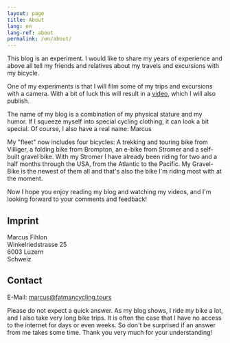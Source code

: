 ```yaml
---
layout: page
title: About
lang: en
lang-ref: about
permalink: /en/about/
---
```


This blog is an experiment. I would like to share my years of experience and above all tell my friends and relatives about my travels and excursions with my bicycle.

One of my experiments is that I will film some of my trips and excursions with a camera. With a bit of luck this will result in a [video](/en/videos), which I will also publish.

The name of my blog is a combination of my physical stature and my humor. If I squeeze myself into special cycling clothing, it can look a bit special. Of course, I also have a real name: Marcus

My "fleet" now includes four bicycles: A trekking and touring bike from Villiger, a folding bike from Brompton, an e-bike from Stromer and a self-built gravel bike. With my Stromer I have already been riding for two and a half months through the USA, from the Atlantic to the Pacific. My Gravel-Bike is the newest of them all and that's also the bike I'm riding most with at the moment.

Now I hope you enjoy reading my blog and watching my videos, and I'm looking forward to your comments and feedback!

## Imprint

Marcus Fihlon  
Winkelriedstrasse 25  
6003 Luzern  
Schweiz

## Contact

E-Mail: marcus@fatmancycling.tours

Please do not expect a quick answer. As my blog shows, I ride my bike a lot, and I also take very long bike trips. It is often the case that I have no access to the internet for days or even weeks. So don't be surprised if an answer from me takes some time. Thank you very much for your understanding!

